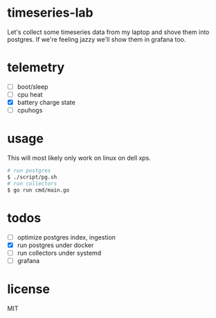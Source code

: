 # timeseries-lab
Let's collect some timeseries data from my laptop and shove them into postgres. If we're feeling jazzy we'll show them in grafana too.

# telemetry
- [ ] boot/sleep
- [ ] cpu heat
- [x] battery charge state
- [ ] cpuhogs

# usage
This will most likely only work on linux on dell xps.

````bash
# run postgres
$ ./script/pg.sh
# run collectors
$ go run cmd/main.go
````

# todos
- [ ] optimize postgres index, ingestion
- [x] run postgres under docker
- [ ] run collectors under systemd
- [ ] grafana

# license
MIT
